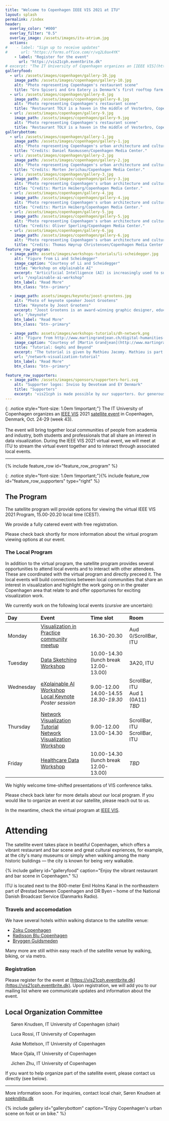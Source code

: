 ```yaml
---
title: "Welcome to Copenhagen IEEE VIS 2021 at ITU"
layout: splash
permalink: /index
header:
  overlay_color: "#000"
  overlay_filter: "0.5"
  overlay_image: /assets/images/itu-atrium.jpg
  actions:
#    - label: "Sign up to receive updates"
#      url: "https://forms.office.com/r/vq2L0ax4YK"
    - label: "Register for the event"
      url: "https://vis21cph.eventbrite.dk"
# excerpt: "The IT University of Copenhagen organizes an [IEEE VIS](http://ieeevis.org/) 2021 [satellite event](http://ieeevis.org/year/2021/info/call-participation/satellite) in Copenhagen from Oct. 24-29"
galleryfood:
  - url: /assets/images/copenhagen/gallery-10.jpg
    image_path: /assets/images/copenhagen/gallery-10.jpg
    alt: "Photo representing Copenhagen's restaurant scene"
    title: "Gro Spiseri and Gro Eatery is Denmark’s first rooftop farm and restaurant. Credits: Anders Hviid-Haglund/Copenhagen Media Center."
  - url: /assets/images/copenhagen/gallery-8.jpg
    image_path: /assets/images/copenhagen/gallery-8.jpg
    alt: "Photo representing Copenhagen's restaurant scene"
    title: "Restaurant TOLV is a haven in the middle of Vesterbro, Copenhagen. Credits: Daniel Rasmussen/Copenhagen Media Center."
  - url: /assets/images/copenhagen/gallery-9.jpg
    image_path: /assets/images/copenhagen/gallery-9.jpg
    alt: "Photo representing Copenhagen's restaurant scene"
    title: "Restaurant TOLV is a haven in the middle of Vesterbro, Copenhagen. Credits: Daniel Rasmussen/Copenhagen Media Center."
gallerybottom:
  - url: /assets/images/copenhagen/gallery-1.jpg
    image_path: /assets/images/copenhagen/gallery-1.jpg
    alt: "Photo representing Copenhagen's urban architecture and culture scene"
    title: "Credits: Daniel Rasmussen/Copenhagen Media Center."
  - url: /assets/images/copenhagen/gallery-2.jpg
    image_path: /assets/images/copenhagen/gallery-2.jpg
    alt: "Photo representing Copenhagen's urban architecture and culture scene"
    title: "Credits: Morten Jerichau/Copenhagen Media Center."
  - url: /assets/images/copenhagen/gallery-3.jpg
    image_path: /assets/images/copenhagen/gallery-3.jpg
    alt: "Photo representing Copenhagen's urban architecture and culture scene"
    title: "Credits: Martin Heiberg/Copenhagen Media Center."
  - url: /assets/images/copenhagen/gallery-4.jpg
    image_path: /assets/images/copenhagen/gallery-4.jpg
    alt: "Photo representing Copenhagen's urban architecture and culture scene"
    title: "Credits: Martin Heiberg/Copenhagen Media Center."
  - url: /assets/images/copenhagen/gallery-5.jpg
    image_path: /assets/images/copenhagen/gallery-5.jpg
    alt: "Photo representing Copenhagen's urban architecture and culture scene"
    title: "Credits: Oliver Sperling/Copenhagen Media Center."
  - url: /assets/images/copenhagen/gallery-6.jpg
    image_path: /assets/images/copenhagen/gallery-6.jpg
    alt: "Photo representing Copenhagen's urban architecture and culture scene"
    title: "Credits: Thomas Høyrup Christensen/Copenhagen Media Center."
feature_row_program:
  - image_path: assets/images/workshops-tutorials/li-scheidegger.jpg
    alt: "Figure from Li and Scheidegger" 
    image_caption: "Courtesy of Li and Scheidegger"
    title: "Workshop on eXplainable AI"
    excerpt: "Articificial Intelligence (AI) is increasingly used to support decision-making or for automation. However, the technologies involved are often experienced as black boxes that lack transparency, with increasing societal concerns to follow. In response, ..."
    url: "/explainable-ai-workshop"
    btn_label: "Read More"
    btn_class: "btn--primary"

  - image_path: assets/images/keynote/joost-grootens.jpg
    alt: "Photo of keynote speaker Joost Grootens"
    title: "Keynote by Joost Grootens"
    excerpt: "Joost Grootens is an award-winning graphic designer, educator and researcher. Grootens work primarily with data represenation in book form. In his work, he explores typologies such as catalogues, indexes, and atlasses..."
    url: "/keynote"
    btn_label: "Read More"
    btn_class: "btn--primary"

  - image_path: assets/images/workshops-tutorials/dh-network.png
    alt: "Figure from http://www.martingrandjean.ch/digital-humanities-on-twitter/"
    image_caption: "Courtesy of [Martin Grandjean](http://www.martingrandjean.ch/digital-humanities-on-twitter/)"
    title: "Tutorial: Gephi and Beyond"
    excerpt: "The tutorial is given by Mathieu Jacomy. Mathieu is part of the core Gephi team and initiated the Gephi network analysis software, notably through algorithms like ForceAtlas2. When not working on Gephi, ..."
    url: "/network-visualization-tutorial"
    btn_label: "Read More"
    btn_class: "btn--primary"

feature_row_supporters:
  - image_path: /assets/images/sponsors/supporters-hori.svg
    alt: "Supporter logos: Inviso by Devoteam and EY Denmark"
    title: "Supporters"
    excerpt: 'vis21cph is made possible by our supporters. Our generous supporters help to fund our catered event and keynote presentation.'
---
```


{: .notice style="font-size: 1.0em !important;"}
The IT University of Copenhagen organizes an [IEEE VIS](http://ieeevis.org/) 2021 [satellite event](http://ieeevis.org/year/2021/info/call-participation/satellite) in Copenhagen, Denmark, Oct. 24-29 (week 43).
<br><br>
The event will bring together local communities of people from academia and industry, both students and professionals that all share an interest in data visualization. During the IEEE VIS 2021 virtual event, we will meet at ITU to stream the virtual event together and to interact through associated local events.

---

{% include feature_row id="feature_row_program" %}

{: .notice style="font-size: 1.0em !important;"}{% include feature_row id="feature_row_supporters" type="right" %}


## The Program

The satellite program will provide options for viewing the virtual IEEE VIS 2021 Program, 15.00-20.20 local time (CEST).

We provide a fully catered event with free registration.

Please check back shortly for more information about the virtual program viewing options at our event.

### The Local Program

In addition to the virtual program, the satellite program provides several opportunities to attend local events and to interact with other attendees. These are coordinated with the virtual program and directly preceed it. The local events will build connections between local communities that share an interest in visualization and highlight the work going on in the greater Copenhagen area that relate to and offer opportunies for exciting visualization work.

We currently work on the following local events (*cursive* are uncertain):

| Day | Event | Time slot | Room |
|:--- |:----- |:--------- |:---- |
| Monday | [Visualization in Practice community meetup](./visinpractice-with-dataviz-cph) | 16.30-20.30 | Aud 0/ScrollBar, ITU |
| Tuesday | [Data Sketching Workshop](./data-sketching-workshop) | 10.00-14.30 (lunch break 12.00-13.00) | 3A20, ITU |
| Wednesday <br> &nbsp; <br> &nbsp;| [eXplainable AI Workshop](./explainable-ai-workshop) <br> [Local Keynote](./keynote) <br> _Poster session_ | 9.00-12.00 <br> 14.00-14.55 <br> _18.30-19.30_ <br> | ScrollBar, ITU <br> Aud 1 (0A11) <br> _TBD_ |
| Thursday <br> &nbsp; | [Network Visualization Tutorial](./network-visualization-tutorial) <br> [Network Visualization Workshop](./network-visualization-workshop) | 9.00-12.00 <br> 13.00-14.30 | ScrollBar, ITU <br> ScrollBar, ITU |
| Friday | [Healthcare Data Workshop](./healthcare-data-workshop) | 10.00-14.30 (lunch break 12.00-13.00) | _TBD_ |

We highly welcome time-shifted presentations of VIS conference talks.

Please check back later for more details about our local program. If you would like to organize an event at our satellite, please reach out to us.

In the meantime, check the virtual program at [IEEE VIS](http://ieeevis.org/).

# Attending

The satellite event takes place in beatiful Copenhagen, which offers a vibrant restaurant and bar scene and great cultural expriences, for example, at the city's many museums or simply when walking among the many historic buildings — the city is known for being very walkable.

{% include gallery id="galleryfood" caption="Enjoy the vibrant restaurant and bar scene in Copenhagen." %}

ITU is located next to the 800-meter Emil Holms Kanal in the northeastern part of Ørestad between Copenhagen and DR Byen – home of the National Danish Broadcast Service (Danmarks Radio).

### Travels and accomodation

We have several hotels within walking distance to the satellite venue:

* [Zoku Copenhagen](https://livezoku.com/copenhagen/)
* [Radisson Blu Copenhagen](https://www.radissonhotels.com/en-us/hotels/radisson-blu-copenhagen-scandinavia)
* [Bryggen Guldsmeden](https://guldsmedenhotels.com/bryggen/)

Many more are still within easy reach of the satellite venue by walking, biking, or via metro.

### Registration

Please register for the event at [https://vis21cph.eventbrite.dk](https://vis21cph.eventbrite.dk). Upon registration, we will add you to our mailing list where we communicate updates and information about the event.

## Local Organization Committee

&emsp; Søren Knudsen, IT University of Copenhagen (chair)

&emsp; Luca Rossi, IT University of Copenhagen

&emsp; Aske Mottelson, IT University of Copenhagen

&emsp; Mace Ojala, IT University of Copenhagen

&emsp; Jichen Zhu, IT University of Copenhagen

If you want to help organize part of the satellite event, please contact us directly (see below).

---

More information soon. For inquiries, contact local chair, Søren Knudsen at [soekn@itu.dk](mailto:soekn@itu.dk?subject=IEEEVIS%202021%20Copenhagen%20Satellite%20event%20at%20ITU)

{% include gallery id="gallerybottom" caption="Enjoy Copenhagen's urban scene on foot or on bike." %}
